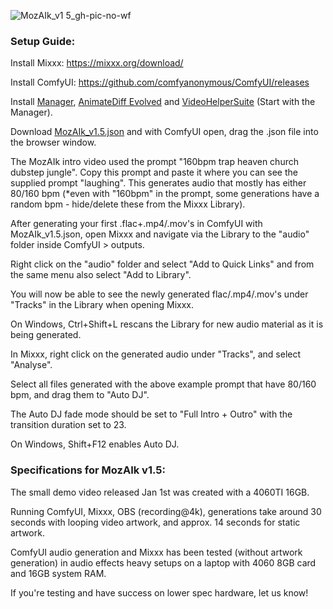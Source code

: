 
![MozAIk_v1 5_gh-pic-no-wf](https://github.com/user-attachments/assets/82ebb146-d65f-4395-84b6-0d272b9d9069)

### Setup Guide:

Install Mixxx: https://mixxx.org/download/

Install ComfyUI: https://github.com/comfyanonymous/ComfyUI/releases

Install [Manager](https://github.com/ltdrdata/ComfyUI-Manager), [AnimateDiff Evolved](https://github.com/Kosinkadink/ComfyUI-AnimateDiff-Evolved) and [VideoHelperSuite](https://github.com/Kosinkadink/ComfyUI-VideoHelperSuite) (Start with the Manager).

Download [MozAIk_v1.5.json](https://github.com/GomuSkelly/MozAIk/blob/main/MozAIk_v1/MozAIk_v1.5.json) and with ComfyUI open, drag the .json file into the browser window.

The MozAIk intro video used the prompt "160bpm trap heaven church dubstep jungle". Copy this prompt and paste it where you can see the supplied prompt "laughing". This generates audio that mostly has either 80/160 bpm (*even with "160bpm" in the prompt, some generations have a random bpm - hide/delete these from the Mixxx Library).

After generating your first .flac+.mp4/.mov's in ComfyUI with MozAIk_v1.5.json, open Mixxx and navigate via the Library to the "audio" folder inside ComfyUI > outputs.

Right click on the "audio" folder and select "Add to Quick Links" and from the same menu also select "Add to Library".

You will now be able to see the newly generated flac/.mp4/.mov's under "Tracks" in the Library when opening Mixxx.

On Windows, Ctrl+Shift+L rescans the Library for new audio material as it is being generated.

In Mixxx, right click on the generated audio under "Tracks", and select "Analyse".

Select all files generated with the above example prompt that have 80/160 bpm, and drag them to "Auto DJ".

The Auto DJ fade mode should be set to "Full Intro + Outro" with the transition duration set to 23.

On Windows, Shift+F12 enables Auto DJ.

### Specifications for MozAIk v1.5:

The small demo video released Jan 1st was created with a 4060TI 16GB.

Running ComfyUI, Mixxx, OBS (recording@4k), generations take around 30 seconds with looping video artwork, and approx. 14 seconds for static artwork.

ComfyUI audio generation and Mixxx has been tested (without artwork generation) in audio effects heavy setups on a laptop with 4060 8GB card and 16GB system RAM.

If you're testing and have success on lower spec hardware, let us know!
